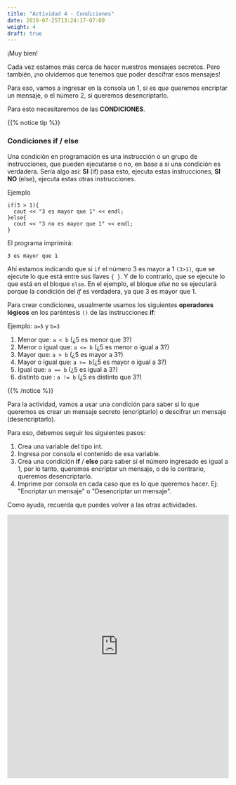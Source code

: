 ```yaml
---
title: "Actividad 4 - Condiciones"
date: 2019-07-25T13:24:17-07:00
weight: 4
draft: true
---
```


¡Muy bien! 

Cada vez estamos más cerca de hacer nuestros mensajes secretos. Pero también, ¡no olvidemos que tenemos que poder descifrar esos mensajes!

Para eso, vamos a ingresar en la consola un 1, si es que queremos encriptar un mensaje, o el número 2, si queremos desencriptarlo.

Para esto necesitaremos de las **CONDICIONES**.

{{% notice tip %}}


### Condiciones if / else

Una condición en programación es una instrucción o un grupo de instrucciones, que pueden ejecutarse o no, en base a si una condición es verdadera. Sería algo así: **SI** (if) pasa esto, ejecuta estas instrucciones, **SI NO** (else), ejecuta estas otras instrucciones.

Ejemplo

```
if(3 > 1){
  cout << "3 es mayor que 1" << endl;
}else{
  cout << "3 no es mayor que 1" << endl;
}
```
El programa imprimirá: 
```
3 es mayor que 1
```

Ahí estamos indicando que si `if` el número 3 es mayor a 1 `(3>1)`, que se ejecute lo que está entre sus llaves `{ }`. Y de lo contrario, que se ejecute lo que está en el bloque `else`. 
En el ejemplo, el bloque *else* no se ejecutará porque la condición del *if* es verdadera, ya que 3 es mayor que 1.

Para crear condiciones, usualmente usamos los siguientes **operadores lógicos** en los paréntesis `()` de las instrucciones **if**: 

Ejemplo: `a=5` y `b=3`
1. Menor que: `a < b` (¿5 es menor que 3?)
2. Menor o igual que: `a <= b` (¿5 es menor o igual a 3?)
3. Mayor que: `a > b` (¿5 es mayor a 3?)
4. Mayor o igual que: `a >= b`(¿5 es mayor o igual a 3?)
5. Igual que: `a == b` (¿5 es igual a 3?)
6. distinto que : `a != b` (¿5 es distinto que 3?)

{{% /notice %}}

Para la actividad, vamos a usar una condición para saber si lo que queremos es crear un mensaje secreto (encriptarlo) o descifrar un mensaje (desencriptarlo).

Para eso, debemos seguir los siguientes pasos:
1. Crea una variable del tipo int.
2. Ingresa por consola el contenido de esa variable.
3. Crea una condición **if** / **else** para saber si el número ingresado es igual a 1, por lo tanto, queremos encriptar un mensaje, o de lo contrario, queremos desencriptarlo.
4. Imprime por consola en cada caso que es lo que queremos hacer. Ej: "Encriptar un mensaje" o "Desencriptar un mensaje".

Como ayuda, recuerda que puedes volver a las otras actividades.

<iframe height="600px" width="100%" src="https://replit.com/@nuevofoundation/actividad-4?lite=true#main.cpp" scrolling="no" frameborder="no" allowtransparency="true" allowfullscreen="true" sandbox="allow-forms allow-pointer-lock allow-popups allow-same-origin allow-scripts allow-modals"></iframe>

